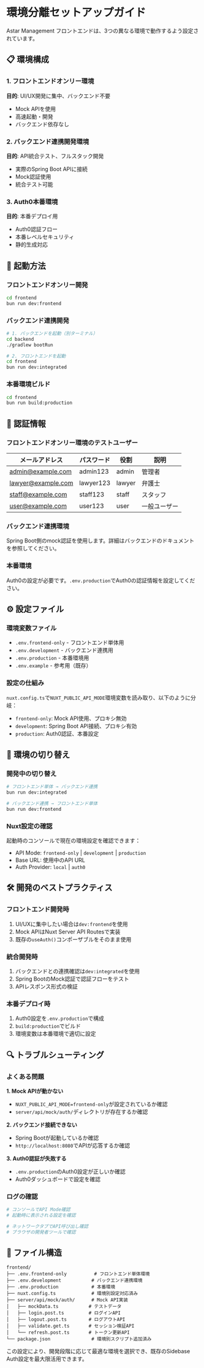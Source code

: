 # 環境分離セットアップガイド

Astar Management フロントエンドは、3つの異なる環境で動作するよう設定されています。

## 📋 環境構成

### 1. フロントエンドオンリー環境
**目的**: UI/UX開発に集中、バックエンド不要
- Mock APIを使用
- 高速起動・開発
- バックエンド依存なし

### 2. バックエンド連携開発環境  
**目的**: API統合テスト、フルスタック開発
- 実際のSpring Boot APIに接続
- Mock認証使用
- 統合テスト可能

### 3. Auth0本番環境
**目的**: 本番デプロイ用
- Auth0認証フロー
- 本番レベルセキュリティ
- 静的生成対応

## 🚀 起動方法

### フロントエンドオンリー開発
```bash
cd frontend
bun run dev:frontend
```

### バックエンド連携開発
```bash
# 1. バックエンドを起動（別ターミナル）
cd backend
./gradlew bootRun

# 2. フロントエンドを起動
cd frontend  
bun run dev:integrated
```

### 本番環境ビルド
```bash
cd frontend
bun run build:production
```

## 🔐 認証情報

### フロントエンドオンリー環境のテストユーザー

| メールアドレス | パスワード | 役割 | 説明 |
|---|---|---|---|
| admin@example.com | admin123 | admin | 管理者 |
| lawyer@example.com | lawyer123 | lawyer | 弁護士 |
| staff@example.com | staff123 | staff | スタッフ |
| user@example.com | user123 | user | 一般ユーザー |

### バックエンド連携環境
Spring Boot側のmock認証を使用します。詳細はバックエンドのドキュメントを参照してください。

### 本番環境
Auth0の設定が必要です。`.env.production`でAuth0の認証情報を設定してください。

## ⚙️ 設定ファイル

### 環境変数ファイル
- `.env.frontend-only` - フロントエンド単体用
- `.env.development` - バックエンド連携用
- `.env.production` - 本番環境用
- `.env.example` - 参考用（既存）

### 設定の仕組み
`nuxt.config.ts`で`NUXT_PUBLIC_API_MODE`環境変数を読み取り、以下のように分岐：

- `frontend-only`: Mock API使用、プロキシ無効
- `development`: Spring Boot API接続、プロキシ有効
- `production`: Auth0認証、本番設定

## 🔄 環境の切り替え

### 開発中の切り替え
```bash
# フロントエンド単体 → バックエンド連携
bun run dev:integrated

# バックエンド連携 → フロントエンド単体
bun run dev:frontend
```

### Nuxt設定の確認
起動時のコンソールで現在の環境設定を確認できます：
- API Mode: `frontend-only` | `development` | `production`
- Base URL: 使用中のAPI URL
- Auth Provider: `local` | `auth0`

## 🛠️ 開発のベストプラクティス

### フロントエンド開発時
1. UI/UXに集中したい場合は`dev:frontend`を使用
2. Mock APIはNuxt Server API Routesで実装
3. 既存の`useAuth()`コンポーザブルをそのまま使用

### 統合開発時
1. バックエンドとの連携確認は`dev:integrated`を使用
2. Spring BootのMock認証で認証フローをテスト
3. APIレスポンス形式の検証

### 本番デプロイ時
1. Auth0設定を`.env.production`で構成
2. `build:production`でビルド
3. 環境変数は本番環境で適切に設定

## 🔍 トラブルシューティング

### よくある問題

**1. Mock APIが動かない**
- `NUXT_PUBLIC_API_MODE=frontend-only`が設定されているか確認
- `server/api/mock/auth/`ディレクトリが存在するか確認

**2. バックエンド接続できない**
- Spring Bootが起動しているか確認
- `http://localhost:8080`でAPIが応答するか確認

**3. Auth0認証が失敗する**
- `.env.production`のAuth0設定が正しいか確認
- Auth0ダッシュボードで設定を確認

### ログの確認
```bash
# コンソールでAPI Mode確認
# 起動時に表示される設定を確認

# ネットワークタブでAPI呼び出し確認
# ブラウザの開発者ツールで確認
```

## 📁 ファイル構造

```
frontend/
├── .env.frontend-only          # フロントエンド単体環境
├── .env.development           # バックエンド連携環境  
├── .env.production            # 本番環境
├── nuxt.config.ts             # 環境別設定対応済み
├── server/api/mock/auth/      # Mock API実装
│   ├── mockData.ts           # テストデータ
│   ├── login.post.ts         # ログインAPI
│   ├── logout.post.ts        # ログアウトAPI
│   ├── validate.get.ts       # セッション検証API
│   └── refresh.post.ts       # トークン更新API
└── package.json               # 環境別スクリプト追加済み
```

この設定により、開発段階に応じて最適な環境を選択でき、既存のSidebase Auth設定を最大限活用できます。